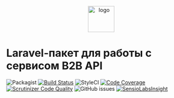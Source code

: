 <p align="center">
  <img alt="logo" src="https://habrastorage.org/webt/59/df/45/59df45aa6c9cb971309988.png" width="70"  height="70" />
</p>

# Laravel-пакет для работы с сервисом B2B API

![Packagist](https://img.shields.io/packagist/v/avto-dev/b2b-api-php-laravel.svg?style=flat&maxAge=30)
[![Build Status](https://scrutinizer-ci.com/g/avto-dev/b2b-api-php-laravel/badges/build.png?b=master)](https://scrutinizer-ci.com/g/avto-dev/b2b-api-php-laravel/build-status/master)
![StyleCI](https://styleci.io/repos/106786234/shield?style=flat&maxAge=30)
[![Code Coverage](https://scrutinizer-ci.com/g/avto-dev/b2b-api-php-laravel/badges/coverage.png?b=master)](https://scrutinizer-ci.com/g/avto-dev/b2b-api-php-laravel/?branch=master)
[![Scrutinizer Code Quality](https://scrutinizer-ci.com/g/avto-dev/b2b-api-php-laravel/badges/quality-score.png?b=master)](https://scrutinizer-ci.com/g/avto-dev/b2b-api-php-laravel/?branch=master)
![GitHub issues](https://img.shields.io/github/issues/avto-dev/b2b-api-php-laravel.svg?style=flat&maxAge=30)
[![SensioLabsInsight](https://insight.sensiolabs.com/projects/7dae5e9b-08d9-4bdb-a4da-1b5562e843c3/mini.png)](https://insight.sensiolabs.com/projects/7dae5e9b-08d9-4bdb-a4da-1b5562e843c3)
